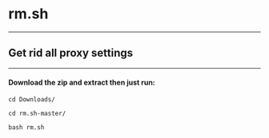 # rm.sh
---
## Get rid all proxy settings 
---
#### Download the zip and extract then just run:
```
cd Downloads/
```
```
cd rm.sh-master/
```
```
bash rm.sh
```

